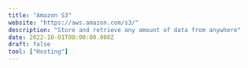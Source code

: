 ```yaml
---
title: "Amazon S3"
website: "https://aws.amazon.com/s3/"
description: "Store and retrieve any amount of data from anywhere"
date: 2022-10-01T00:00:00.000Z
draft: false
tool: ["Hosting"]
---
```


